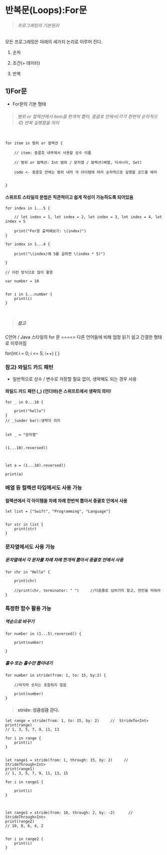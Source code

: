 # 반복문(Loops):For문

> ###### 프로그래밍의 기본원리

모든 프로그래밍은 아래의 세가지 논리로 이루어 진다.

1. 순차

2. 조건(+ 데이터)

3. 반복

## 1)For문

- For문의 기본 형태

> ###### 범위 or 컬렉션에서 item을 한개씩 뽑아, 중괄호 안에서(각각 한번씩 순차적으로) 반복 실행함을 의미

```

for item in 범위 or 컬렉션 {

    // item: 중괄호 내부에서 사용할 상수 이름

    // 범위 or 컬렉션: Int 범위 / 문자열 / 컬렉션(배열, 딕셔너리, Set)

    code <- 중괄호 안에는 범위 내의 각 아이템에 따라 순차적으로 실행할 코드를 배치


}

```

#### 스위프트 스타일의 문법은 직관적이고 쉽게 작성이 가능하도록 되어있음

```
for index in 1...5 {

    // let index = 1, let index = 2, let index = 3, let index = 4, let index = 5

    print("For문 출력해보기: \(index)")
}

for index in 1...4 {

    print("\(index)에 5를 곱하면 \(index * 5)")

}

// 이런 방식으로 많이 활용

var number = 10


for i in 1...number {
    print(i)
}



```

> ##### 참고

C언어 / Java 스타일의 for 문 ====> 다른 언어들에 비해 엄청 읽기 쉽고 간결한 형태로 이루어짐

for(int i = 0; i <= 5; i++) {
}

### 참고) 와일드 카드 패턴

- 일반적으로 상수 / 변수로 저장할 필요 없이, 생략해도 되는 경우 사용

#### 와일드 카드 패턴 (\_) (언더바)은 스위프트에서 생략의 의미!

```
for _ in 0...10 {

    print("hello")
}
// _(under bar):생략의 의미


let _ = "문자열"


(1...10).reversed()



let a = (1...10).reversed()

print(a)

```

### 배열 등 컬렉션 타입에서도 사용 가능

#### 컬렉션에서 각 아이템을 차례 차례 한번씩 뽑아서 중괄호 안에서 사용

```
let list = ["Swift", "Programming", "Language"]


for str in list {
    print(str)
}

```

### 문자열에서도 사용 가능

##### 문자열에서 각 문자를 차례 차례 한개씩 뽑아서 중괄호 안에서 사용

```
for chr in "Hello" {

    print(chr)

    //print(chr, terminator: " ")     //다음줄로 넘어가지 말고, 한칸을 띄워라
}

```

### 특정한 함수 활용 가능

##### 역순으로 바꾸기

```
for number in (1...5).reversed() {

    print(number)

}
```

##### 홀수 또는 홀수만 뽑아내기

```
for number in stride(from: 1, to: 15, by:2) {

    //마지막 숫자는 포함하지 않음

    print(number)
}
```

> #### stride: 성큼성큼 걷다.

```
let range = stride(from: 1, to: 15, by: 2)     //  StrideTo<Int>
print(range)
// 1, 3, 5, 7, 9, 11, 13

for i in range {
    print(i)
}


let range1 = stride(from: 1, through: 15, by: 2)     // StrideThrough<Int>
print(range1)
// 1, 3, 5, 7, 9, 11, 13, 15

for i in range1 {

    print(i)
}



let range2 = stride(from: 10, through: 2, by: -2)      //   StrideThrough<Int>
print(range2)
// 10, 8, 6, 4, 2


for i in range2 {
    print(i)
}





```
